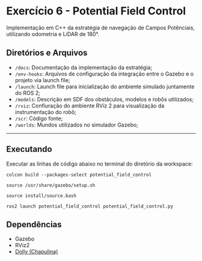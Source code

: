 # Exercício 6 - Potential Field Control 

Implementação em C++ da estratégia de navegação de Campos Potênciais, utilizando odometria e LiDAR de 180°.

## Diretórios e Arquivos

- `/docs`: Documentação da implementação da estratégia;
- `/env-hooks`: Arquivos de configuração da integração entre o Gazebo e o projeto via launch file;
- `/launch`: Launch file para inicialização do ambiente simulado juntamente do ROS 2;
- `/models`: Descrição em SDF dos obstáculos, modelos e robôs utilizados;
- `/rviz`: Confiuração do ambiente RViz 2 para visualização da instrumentação do robô;
- `/scr`: Código fonte;
- `/worlds`: Mundos utilizados no simulador Gazebo;

---

## Executando

Executar as linhas de código abaixo no terminal do diretório da workspace:

```
colcon build --packages-select potential_field_control

source /usr/share/gazebo/setup.sh

source install/source.bash

ros2 launch potential_field_control potential_field_control.py
```

## Dependências

- Gazebo
- RViz2
- [Dolly (Chapulina)](https://github.com/chapulina/dolly)
